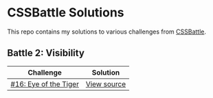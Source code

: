 # CSSBattle Solutions

This repo contains my solutions to various challenges from [CSSBattle](https://cssbattle.dev).

## Battle 2: Visibility

| Challenge | Solution |
|-----------|----------|
| [#16: Eye of the Tiger](https://cssbattle.dev/play/16) | [View source](src/battle-2/16/index.html) |
